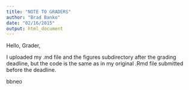 ```yaml
---
title: "NOTE TO GRADERS"
author: "Brad Banko"
date: "02/16/2015"
output: html_document
---
```


Hello, Grader,

I uploaded my .md file and the figures subdirectory after the grading deadline, but the code is the same as in my original .Rmd file submitted before the deadline.  

bbneo

